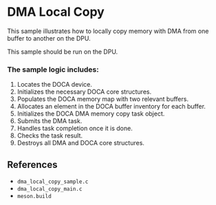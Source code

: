 # DMA Local Copy

This sample illustrates how to locally copy memory with DMA from one buffer to another on the DPU.

This sample should be run on the DPU.

### The sample logic includes:

1. Locates the DOCA device.
2. Initializes the necessary DOCA core structures.
3. Populates the DOCA memory map with two relevant buffers.
4. Allocates an element in the DOCA buffer inventory for each buffer.
5. Initializes the DOCA DMA memory copy task object.
6. Submits the DMA task.
7. Handles task completion once it is done.
8. Checks the task result.
9. Destroys all DMA and DOCA core structures.

## References
- `dma_local_copy_sample.c`
- `dma_local_copy_main.c`
- `meson.build`
